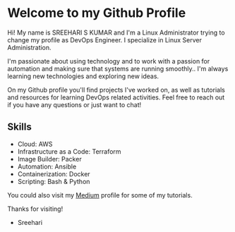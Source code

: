 # Welcome to my Github Profile

Hi! My name is SREEHARI S KUMAR and I'm a Linux Administrator trying to change my profile as DevOps Engineer. I specialize in Linux Server Administration.

I'm passionate about using technology and to work with a passion for automation and making sure that systems are running smoothly.. I'm always learning new technologies and exploring new ideas.

On my Github profile you'll find projects I've worked on, as well as tutorials and resources for learning DevOps related activities. 
Feel free to reach out if you have any questions or just want to chat!


## Skills
- Cloud: AWS
- Infrastructure as a Code: Terraform
- Image Builder: Packer
- Automation: Ansible
- Containerization: Docker
- Scripting: Bash & Python


You could also visit my [Medium](https://medium.com/@ssksreehari) profile for some of my tutorials.

Thanks for visiting!

- Sreehari

